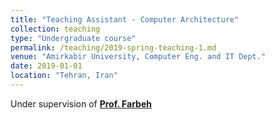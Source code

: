 ```yaml
---
title: "Teaching Assistant - Computer Architecture"
collection: teaching
type: "Undergraduate course"
permalink: /teaching/2019-spring-teaching-1.md
venue: "Amirkabir University, Computer Eng. and IT Dept."
date: 2019-01-01
location: "Tehran, Iran"
---
```


Under supervision of [**Prof. Farbeh**](http://ceit.aut.ac.ir/~farbeh/)
